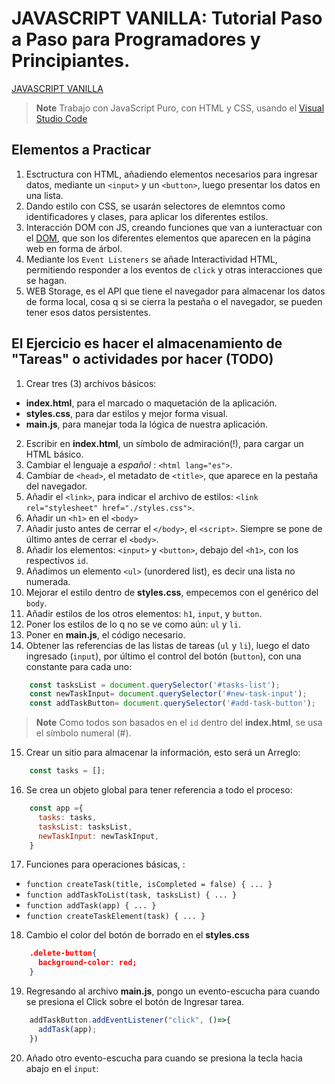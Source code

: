 # JAVASCRIPT VANILLA: Tutorial Paso a Paso para Programadores y Principiantes.
[JAVASCRIPT VANILLA](https://www.youtube.com/watch?v=UyYhcuv96bs)
>**Note** Trabajo con JavaScript Puro, con HTML y CSS, usando el [Visual Studio Code](https://code.visualstudio.com/download)

## Elementos a Practicar
1. Esctructura con HTML, añadiendo elementos necesarios para ingresar datos, mediante un `<input>` y un `<button>`, luego presentar los datos en una lista.
2. Dando estilo con CSS, se usarán selectores de elemntos como identificadores y clases, para aplicar los diferentes estilos.
3. Interacción DOM con JS, creando funciones que van a iunteractuar con el [DOM](https://lenguajejs.com/javascript/dom/que-es/), que son los diferentes elementos que aparecen en la página web en forma de árbol.
4. Mediante los `Event Listeners` se añade Interactividad HTML, permitiendo responder a los eventos de `click` y otras interacciones que se hagan.
5. WEB Storage, es el API que tiene el navegador para almacenar los datos de forma local, cosa q si se cierra la pestaña o el navegador, se pueden tener esos datos persistentes.

## El Ejercicio es hacer el almacenamiento de "Tareas" o actividades por hacer (TODO)
1. Crear tres (3) archivos básicos:
* **index.html**, para el marcado o maquetación de la aplicación.
* **styles.css**, para dar estilos y mejor forma visual.
* **main.js**, para manejar toda la lógica de nuestra aplicación.
2. Escribir en **index.html**, un símbolo de admiración(!), para cargar un HTML básico.
3. Cambiar el lenguaje a *español* : `<html lang="es">`.
4. Cambiar de `<head>`, el metadato de `<title>`, que aparece en la pestaña del navegador.
5. Añadir el `<link>`, para indicar el archivo de estilos: `<link rel="stylesheet" href="./styles.css">`.
6. Añadir un `<h1>` en el `<body>`
7. Añadir justo antes de cerrar el `</body>`, el `<script>`. Siempre se pone de último antes de cerrar el `<body>`.
8. Añadir los elementos: `<input>` y `<button>`, debajo del `<h1>`, con los respectivos `id`.
9. Añadimos un elemento `<ul>` (unordered list), es decir una lista no numerada.
10. Mejorar el estilo dentro de **styles.css**, empecemos con el genérico del `body`.
11. Añadir estilos de los otros elementos: `h1`, `input`, y `button`.
12. Poner los estilos de lo q no se ve como aún: `ul` y `li`.
13. Poner en **main.js**, el código necesario. 
14. Obtener las referencias de las listas de tareas (`ul` y `li`), luego el dato ingresado (`input`), por último el control del botón (`button`), con una constante para cada uno:
```js
    const tasksList = document.querySelector('#tasks-list');
    const newTaskInput= document.querySelector('#new-task-input');
    const addTaskButton= document.querySelector('#add-task-button');
```
> **Note** Como todos son basados en el `id` dentro del **index.html**, se usa el símbolo numeral (#).

15. Crear un sitio para almacenar la información, esto será un Arreglo:
```js
    const tasks = [];
```
16. Se crea un objeto global para tener referencia a todo el proceso:
```js
    const app ={
      tasks: tasks,
      tasksList: tasksList,
      newTaskInput: newTaskInput,
    }
```
17. Funciones para operaciones básicas, :
* `function createTask(title, isCompleted = false) { ... }`
* `function addTaskToList(task, tasksList) { ... }`
* `function addTask(app) { ... }`
* `function createTaskElement(task) { ... }`

18. Cambio el color del botón de borrado en el **styles.css** 
```json
    .delete-button{
      background-color: red;
    }
```
19. Regresando al archivo  **main.js**, pongo un evento-escucha para cuando se presiona el Click sobre el botón de Ingresar tarea.
```js
    addTaskButton.addEventListener("click", ()=>{
      addTask(app);
    })
```
20. Añado otro evento-escucha para cuando se presiona la tecla hacia abajo en el `input`:
```js
``` 
